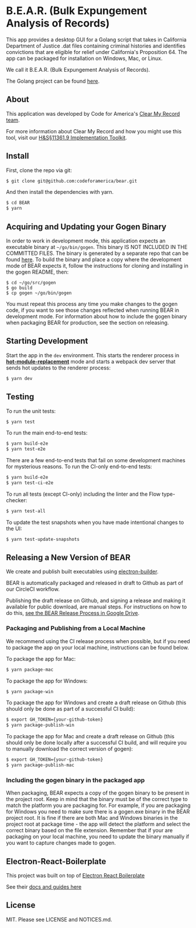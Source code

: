 # B.E.A.R. (Bulk Expungement Analysis of Records)

This app provides a desktop GUI for a Golang script that takes in California Department of Justice .dat files containing criminal histories and identifies convictions that are eligible for relief under California's Proposition 64.
The app can be packaged for installation on Windows, Mac, or Linux.

We call it B.E.A.R. (Bulk Expungement Analysis of Records).

The Golang project can be found [here](https://github.com/codeforamerica/gogen).

## About

This application was developed by Code for America's [Clear My Record team](https://www.codeforamerica.org/programs/clear-my-record).

For more information about Clear My Record and how you might use this tool, visit our [H&S§11361.9 Implementation Toolkit](https://www.codeforamerica.org/programs/clear-my-record).

## Install

First, clone the repo via git:

```bash
$ git clone git@github.com:codeforamerica/bear.git
```

And then install the dependencies with yarn.

```bash
$ cd BEAR
$ yarn
```

## Acquiring and Updating your Gogen Binary

In order to work in development mode, this application expects an executable binary at `~/go/bin/gogen`. This binary IS NOT INCLUDED IN THE COMMITTED FILES.
The binary is generated by a separate repo that can be found [here](https://github.com/codeforamerica/gogen).
To build the binary and place a copy where the development mode of BEAR expects it, follow the instructions for cloning and installing in the gogen README, then:

```
$ cd ~/go/src/gogen
$ go build
$ cp gogen ~/go/bin/gogen
```

You must repeat this process any time you make changes to the gogen code, if you want to see those changes reflected when running BEAR in development mode.
For information about how to include the gogen binary when packaging BEAR for production, see the section on releasing.

## Starting Development

Start the app in the `dev` environment. This starts the renderer process in [**hot-module-replacement**](https://webpack.js.org/guides/hmr-react/) mode and starts a webpack dev server that sends hot updates to the renderer process:

```bash
$ yarn dev
```

## Testing

To run the unit tests:

```bash
$ yarn test
```

To run the main end-to-end tests:

```bash
$ yarn build-e2e
$ yarn test-e2e
```

There are a few end-to-end tests that fail on some development machines for mysterious reasons. To run the CI-only end-to-end tests:

```bash
$ yarn build-e2e
$ yarn test-ci-e2e
```

To run all tests (except CI-only) including the linter and the Flow type-checker:

```bash
$ yarn test-all
```

To update the test snapshots when you have made intentional changes to the UI:

```bash
$ yarn test-update-snapshots
```

## Releasing a New Version of BEAR

We create and publish built executables using [electron-builder](https://github.com/electron-userland/electron-builder).

BEAR is automatically packaged and released in draft to Github as part of our CircleCI workflow.

Publishing the draft release on Github, and signing a release and making it available for public download, are manual steps. For instructions on how to do this, [see the BEAR Release Process in Google Drive](https://docs.google.com/document/d/1P4nR7UPCLYFuVVz57geN5z6adkv2y2eA8FyMuoH4f3Q/edit).

### Packaging and Publishing from a Local Machine

We recommend using the CI release process when possible, but if you need to package the app on your local machine, instructions can be found below.

To package the app for Mac:

```bash
$ yarn package-mac
```

To package the app for Windows:

```bash
$ yarn package-win
```

To package the app for Windows and create a draft release on Github (this should only be done as part of a successful CI build):

```bash
$ export GH_TOKEN={your-github-token}
$ yarn package-publish-win
```

To package the app for Mac and create a draft release on Github (this should only be done locally after a successful CI build, and will require you to manually download the correct version of gogen):

```bash
$ export GH_TOKEN={your-github-token}
$ yarn package-publish-mac
```

### Including the gogen binary in the packaged app

When packaging, BEAR expects a copy of the gogen binary to be present in the project root. Keep in mind that the binary must be of the correct type to match the platform you are packaging for.
For example, if you are packaging for Windows you need to make sure there is a gogen.exe binary in the BEAR project root.
It is fine if there are both Mac and Windows binaries in the project root at package time - the app will detect the platform and select the correct binary based on the file extension.
Remember that if your are packaging on your local machine, you need to update the binary manually if you want to capture changes made to gogen.

## Electron-React-Boilerplate

This project was built on top of [Electron React Boilerplate](https://github.com/electron-react-boilerplate)

See their [docs and guides here](https://electron-react-boilerplate.js.org/docs/installation)

## License

MIT. Please see LICENSE and NOTICES.md.
